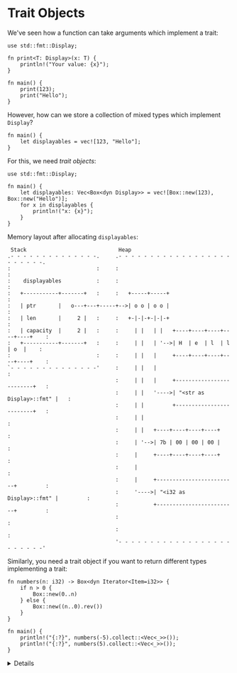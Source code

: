 # Trait Objects

We've seen how a function can take arguments which implement a trait:

```rust,editable
use std::fmt::Display;

fn print<T: Display>(x: T) {
    println!("Your value: {x}");
}

fn main() {
    print(123);
    print("Hello");
}
```

However, how can we store a collection of mixed types which implement `Display`?

```rust,editable,compile_fail
fn main() {
    let displayables = vec![123, "Hello"];
}
```

For this, we need _trait objects_:

```rust,editable
use std::fmt::Display;

fn main() {
    let displayables: Vec<Box<dyn Display>> = vec![Box::new(123), Box::new("Hello")];
    for x in displayables {
        println!("x: {x}");
    }
}
```

Memory layout after allocating `displayables`:

```bob
 Stack                             Heap
.- - - - - - - - - - - - - -.     .- - - - - - - - - - - - - - - - - - - - - - - -.
:                           :     :                                               :
:    displayables           :     :                                               :
:   +-----------+-------+   :     :   +-----+-----+                               :
:   | ptr       |   o---+---+-----+-->| o o | o o |                               :
:   | len       |     2 |   :     :   +-|-|-+-|-|-+                               :
:   | capacity  |     2 |   :     :     | |   | |   +----+----+----+----+----+    :
:   +-----------+-------+   :     :     | |   | '-->| H  | e  | l  | l  | o  |    :
:                           :     :     | |   |     +----+----+----+----+----+    :
`- - - - - - - - - - - - - -'     :     | |   |                                   :
                                  :     | |   |     +-------------------------+   :
                                  :     | |   '---->| "<str as Display>::fmt" |   :
                                  :     | |         +-------------------------+   :
                                  :     | |                                       :
                                  :     | |   +----+----+----+----+               :
                                  :     | '-->| 7b | 00 | 00 | 00 |               :
                                  :     |     +----+----+----+----+               :
                                  :     |                                         :
                                  :     |     +-------------------------+         :
                                  :     '---->| "<i32 as Display>::fmt" |         :
                                  :           +-------------------------+         :
                                  :                                               :
                                  :                                               :
                                  '- - - - - - - - - - - - - - - - - - - - - - - -'
```

Similarly, you need a trait object if you want to return different types
implementing a trait:

```rust,editable
fn numbers(n: i32) -> Box<dyn Iterator<Item=i32>> {
    if n > 0 {
        Box::new(0..n)
    } else {
        Box::new((n..0).rev())
    }
}

fn main() {
    println!("{:?}", numbers(-5).collect::<Vec<_>>());
    println!("{:?}", numbers(5).collect::<Vec<_>>());
}

```

<details>

* Types that implement a given trait may be of different sizes. This makes it impossible to have things like `Vec<Display>` in the example above.
* `dyn Display` is a way to tell the compiler about a dynamically sized type that implements `Display`.
* In the example, `displayables` holds *fat pointers* to objects that implement `Display`. The fat pointer consists of two components, a pointer to the actual object and a pointer to the virtual method table for the `Display` implementation of that particular object.
* Compare these outputs in the above example:
     ```rust,ignore
		 use std::fmt::Display;
         println!("{}", std::mem::size_of::<u32>());
         println!("{}", std::mem::size_of::<&u32>());
         println!("{}", std::mem::size_of::<&dyn Display>());
         println!("{}", std::mem::size_of::<Box<dyn Display>>());
     ```

</details>
